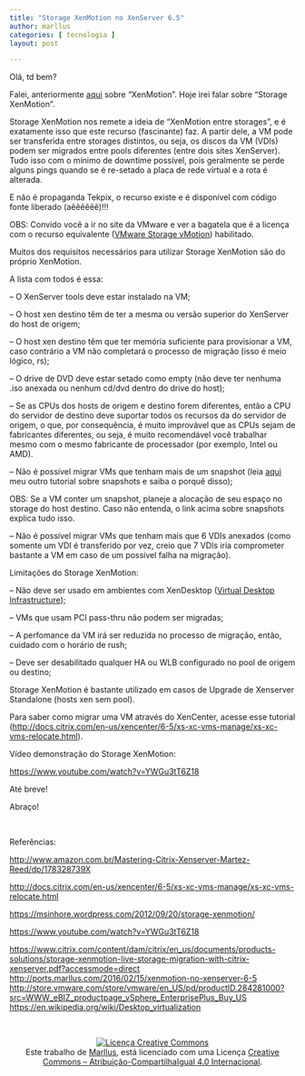 ```yaml
---
title: "Storage XenMotion no XenServer 6.5"
author: marllus
categories: [ tecnologia ]
layout: post

---
```

Olá, td bem?

Falei, anteriormente <a href="http://ports.marllus.com/2016/02/17/xenmotion-no-xenserver-6-5/" target="_blank">aqui</a> sobre &#8220;XenMotion&#8221;. Hoje irei falar sobre &#8220;Storage XenMotion&#8221;.
  
Storage XenMotion nos remete a ideia de &#8220;XenMotion entre storages&#8221;, e é exatamente isso que este recurso (fascinante) faz. A partir dele, a VM pode ser transferida entre storages distintos, ou seja, os discos da VM (VDIs) podem ser migrados entre pools diferentes (entre dois sites XenServer). Tudo isso com o mínimo de downtime possível, pois geralmente se perde alguns pings quando se é re-setado a placa de rede virtual e a rota é alterada.
  
E não é propaganda Tekpix, o recurso existe e é disponível com código fonte liberado (aêêêêêê)!!!
  
OBS: Convido você a ir no site da VMware e ver a bagatela que é a licença com o recurso equivalente (<a href="http://store.vmware.com/store/vmware/en_US/pd/productID.284281000?src=WWW_eBIZ_productpage_vSphere_EnterprisePlus_Buy_US" target="_blank">VMware Storage vMotion</a>) habilitado.

Muitos dos requisitos necessários para utilizar Storage XenMotion são do próprio XenMotion.
  
A lista com todos é essa:

&#8211; O XenServer tools deve estar instalado na VM;
  
&#8211; O host xen destino têm de ter a mesma ou versão superior do XenServer do host de origem;
  
&#8211; O host xen destino têm que ter memória suficiente para provisionar a VM, caso contrário a VM não completará o processo de migração (isso é meio lógico, rs);
  
&#8211; O drive de DVD deve estar setado como empty (não deve ter nenhuma .iso anexada ou nenhum cd/dvd dentro do drive do host);
  
&#8211; Se as CPUs dos hosts de origem e destino forem diferentes, então a CPU do servidor de destino deve suportar todos os recursos da do servidor de origem, o que, por consequência, é muito improvável que as CPUs sejam de fabricantes diferentes, ou seja, é muito recomendável você trabalhar mesmo com o mesmo fabricante de processador (por exemplo, Intel ou AMD).
  
&#8211; Não é possível migrar VMs que tenham mais de um snapshot (leia <a href="http://ports.marllus.com/2016/02/17/snapshots-no-xenserver-6-5/" target="_blank">aqui</a> meu outro tutorial sobre snapshots e saiba o porquê disso);
  
OBS: Se a VM conter um snapshot, planeje a alocação de seu espaço no storage do host destino. Caso não entenda, o link acima sobre snapshots explica tudo isso.
  
&#8211; Não é possível migrar VMs que tenham mais que 6 VDIs anexados (como somente um VDI é transferido por vez, creio que 7 VDIs iria comprometer bastante a VM em caso de um possível falha na migração).

Limitações do Storage XenMotion:

&#8211; Não deve ser usado em ambientes com XenDesktop (<a href="https://en.wikipedia.org/wiki/Desktop_virtualization" target="_blank">Virtual Desktop Infrastructure</a>);
  
&#8211; VMs que usam PCI pass-thru não podem ser migradas;
  
&#8211; A perfomance da VM irá ser reduzida no processo de migração, então, cuidado com o horário de rush;
  
&#8211; Deve ser desabilitado qualquer HA ou WLB configurado no pool de origem ou destino;

Storage XenMotion é bastante utilizado em casos de Upgrade de Xenserver Standalone (hosts xen sem pool).

Para saber como migrar uma VM através do XenCenter, acesse esse tutorial (<a href="http://docs.citrix.com/en-us/xencenter/6-5/xs-xc-vms-manage/xs-xc-vms-relocate.html" target="_blank">http://docs.citrix.com/en-us/xencenter/6-5/xs-xc-vms-manage/xs-xc-vms-relocate.html</a>).

Vídeo demonstração do Storage XenMotion:
  
https://www.youtube.com/watch?v=YWGu3tT6Z18

Até breve!
  
Abraço!

&nbsp;

Referências:
  
<a href="http://www.amazon.com.br/Mastering-Citrix-Xenserver-Martez-Reed/dp/178328739X" target="_blank">http://www.amazon.com.br/Mastering-Citrix-Xenserver-Martez-Reed/dp/178328739X</a>
  
<a href="http://docs.citrix.com/en-us/xencenter/6-5/xs-xc-vms-manage/xs-xc-vms-relocate.html" target="_blank">http://docs.citrix.com/en-us/xencenter/6-5/xs-xc-vms-manage/xs-xc-vms-relocate.html</a>
  
<a href="http://ports.marllus.com/2016/02/17/xenmotion-no-xenserver-6-5/" target="_blank">https://msinhore.wordpress.com/2012/09/20/storage-xenmotion/</a>
  
<a href="https://www.youtube.com/watch?v=YWGu3tT6Z18" target="_blank">https://www.youtube.com/watch?v=YWGu3tT6Z18</a>
  
<a href="https://www.citrix.com/content/dam/citrix/en_us/documents/products-solutions/storage-xenmotion-live-storage-migration-with-citrix-xenserver.pdf?accessmode=direct" target="_blank">https://www.citrix.com/content/dam/citrix/en_us/documents/products-solutions/storage-xenmotion-live-storage-migration-with-citrix-xenserver.pdf?accessmode=direct<br /> http://ports.marllus.com/2016/02/15/xenmotion-no-xenserver-6-5<br /> http://store.vmware.com/store/vmware/en_US/pd/productID.284281000?src=WWW_eBIZ_productpage_vSphere_EnterprisePlus_Buy_US<br /> https://en.wikipedia.org/wiki/Desktop_virtualization<br /> </a>

&nbsp;

<p style="text-align: center;">
  <a href="http://creativecommons.org/licenses/by-sa/4.0/" rel="license"><img style="border-width: 0;" src="https://i.creativecommons.org/l/by-sa/4.0/88x31.png" alt="Licença Creative Commons" /></a><br /> Este trabalho de <a href="http://ports.marllus.com">Marllus</a>, está licenciado com uma Licença <a href="http://creativecommons.org/licenses/by-sa/4.0/" rel="license">Creative Commons &#8211; Atribuição-CompartilhaIgual 4.0 Internacional</a>.
</p>
